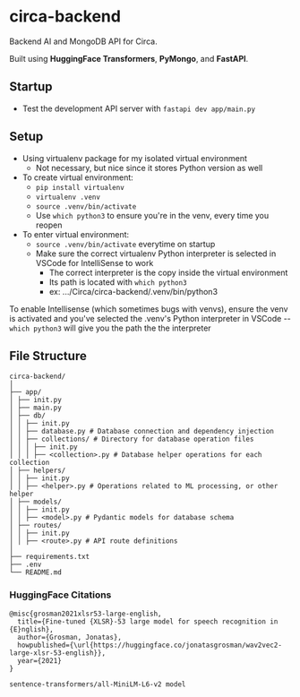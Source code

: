 # circa-backend
 Backend AI and MongoDB API for Circa. 

 Built using **HuggingFace Transformers**, **PyMongo**, and **FastAPI**.

## Startup
- Test the development API server with `fastapi dev app/main.py`

## Setup
- Using virtualenv package for my isolated virtual environment
    - Not necessary, but nice since it stores Python version as well
- To create virtual environment:
    - `pip install virtualenv`
    - `virtualenv .venv`
    - `source .venv/bin/activate`
    - Use `which python3` to ensure you're in the venv, every time you reopen
- To enter virtual environment:
  - `source .venv/bin/activate` everytime on startup
  - Make sure the correct virtualenv Python interpreter is selected in VSCode
    for IntelliSense to work
    - The correct interpreter is the copy inside the virtual environment
    - Its path is located with `which python3`
    - ex: .../Circa/circa-backend/.venv/bin/python3

To enable Intellisense (which sometimes bugs with venvs), ensure the venv is
activated and you've selected the .venv's Python interpreter in VSCode -- 
`which python3` will give you the path the the interpreter

## File Structure

```
circa-backend/
│
├── app/
│ ├── init.py
│ ├── main.py
│ ├── db/
│ │ ├── init.py
│ │ ├── database.py # Database connection and dependency injection
│ │ ├── collections/ # Directory for database operation files
│ │ │ ├── init.py
│ │ │ ├── <collection>.py # Database helper operations for each collection
│ ├── helpers/
│ │ ├── init.py
│ │ ├── <helper>.py # Operations related to ML processing, or other helper
│ ├── models/
│ │ ├── init.py
│ │ ├── <model>.py # Pydantic models for database schema
│ ├── routes/
│ │ ├── init.py
│ │ ├── <route>.py # API route definitions
│
├── requirements.txt 
├── .env
└── README.md
```


### HuggingFace Citations
```
@misc{grosman2021xlsr53-large-english,
  title={Fine-tuned {XLSR}-53 large model for speech recognition in {E}nglish},
  author={Grosman, Jonatas},
  howpublished={\url{https://huggingface.co/jonatasgrosman/wav2vec2-large-xlsr-53-english}},
  year={2021}
}

sentence-transformers/all-MiniLM-L6-v2 model
```

